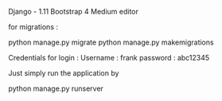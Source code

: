 Django - 1.11
Bootstrap 4
Medium editor

for migrations :

python manage.py migrate
python manage.py makemigrations

Credentials for login :
Username : frank
password : abc12345

Just simply run the application by

python manage.py runserver
